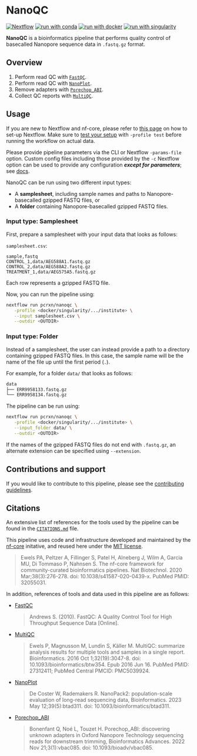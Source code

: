 # NanoQC

[![Nextflow](https://img.shields.io/badge/nextflow%20DSL2-%E2%89%A522.10.1-23aa62.svg)](https://www.nextflow.io/)
[![run with conda](http://img.shields.io/badge/run%20with-conda-3EB049?labelColor=000000&logo=anaconda)](https://docs.conda.io/en/latest/)
[![run with docker](https://img.shields.io/badge/run%20with-docker-0db7ed?labelColor=000000&logo=docker)](https://www.docker.com/)
[![run with singularity](https://img.shields.io/badge/run%20with-singularity-1d355c.svg?labelColor=000000)](https://sylabs.io/docs/)

**NanoQC** is a bioinformatics pipeline that performs quality control of basecalled Nanopore sequence data in `.fastq.gz` format.

## Overview

1. Perform read QC with [`FastQC`](https://www.bioinformatics.babraham.ac.uk/projects/fastqc/).
2. Perform read QC with [`NanoPlot`](https://github.com/wdecoster/NanoPlot).
3. Remove adapters with [`Porechop_ABI`](https://github.com/bonsai-team/Porechop_ABI).
4. Collect QC reports with [`MultiQC`](http://multiqc.info/).

## Usage

If you are new to Nextflow and nf-core, please refer to [this page](https://nf-co.re/docs/usage/installation) on how
to set-up Nextflow. Make sure to [test your setup](https://nf-co.re/docs/usage/introduction#how-to-run-a-pipeline)
with `-profile test` before running the workflow on actual data.

Please provide pipeline parameters via the CLI or Nextflow `-params-file` option.
Custom config files including those provided by the `-c` Nextflow option can be used to provide any configuration _**except for parameters**_;
see [docs](https://nf-co.re/usage/configuration#custom-configuration-files).

NanoQC can be run using two different input types:

- A **samplesheet**, including sample names and paths to Nanopore-basecalled gzipped FASTQ files, or
- A **folder** containing Nanopore-basecalled gzipped FASTQ files.

### Input type: Samplesheet

First, prepare a samplesheet with your input data that looks as follows:

`samplesheet.csv`:

```csv
sample,fastq
CONTROL_1,data/AEG588A1.fastq.gz
CONTROL_2,data/AEG588A2.fastq.gz
TREATMENT_1,data/AEG575A5.fastq.gz
```

Each row represents a gzipped FASTQ file.

Now, you can run the pipeline using:

```bash
nextflow run pcrxn/nanoqc \
   -profile <docker/singularity/.../institute> \
   --input samplesheet.csv \
   --outdir <OUTDIR>
```

### Input type: Folder

Instead of a samplesheet, the user can instead provide a path to a directory containing gzipped FASTQ files.
In this case, the sample name will be the name of the file up until the first period (`.`).

For example, for a folder `data/` that looks as follows:

```bash
data
├── ERR9958133.fastq.gz
└── ERR9958134.fastq.gz
```

The pipeline can be run using:

```bash
nextflow run pcrxn/nanoqc \
   -profile <docker/singularity/.../institute> \
   --input_folder data/ \
   --outdir <OUTDIR>
```

If the names of the gzipped FASTQ files do not end with `.fastq.gz`, an alternate extension can be specified using `--extension`.

## Contributions and support

If you would like to contribute to this pipeline, please see the [contributing guidelines](.github/CONTRIBUTING.md).

## Citations

An extensive list of references for the tools used by the pipeline can be found in the [`CITATIONS.md`](CITATIONS.md) file.

This pipeline uses code and infrastructure developed and maintained by the [nf-core](https://nf-co.re) initative, and reused here under the [MIT license](https://github.com/nf-core/tools/blob/master/LICENSE).

> Ewels PA, Peltzer A, Fillinger S, Patel H, Alneberg J, Wilm A, Garcia MU, Di Tommaso P, Nahnsen S. The nf-core framework for community-curated bioinformatics pipelines. Nat Biotechnol. 2020 Mar;38(3):276-278. doi: 10.1038/s41587-020-0439-x. PubMed PMID: 32055031.

In addition, references of tools and data used in this pipeline are as follows:

- [FastQC](https://www.bioinformatics.babraham.ac.uk/projects/fastqc/)

  > Andrews S. (2010). FastQC: A Quality Control Tool for High Throughput Sequence Data [Online].

- [MultiQC](https://pubmed.ncbi.nlm.nih.gov/27312411/)

  > Ewels P, Magnusson M, Lundin S, Käller M. MultiQC: summarize analysis results for multiple tools and samples in a single report. Bioinformatics. 2016 Oct 1;32(19):3047-8. doi: 10.1093/bioinformatics/btw354. Epub 2016 Jun 16. PubMed PMID: 27312411; PubMed Central PMCID: PMC5039924.

- [NanoPlot](https://academic.oup.com/bioinformatics/article/39/5/btad311/7160911/)

  > De Coster W, Rademakers R. NanoPack2: population-scale evaluation of long-read sequencing data, Bioinformatics. 2023 May 12;39(5):btad311. doi: 10.1093/bioinformatics/btad311.

- [Porechop_ABI](https://academic.oup.com/bioinformaticsadvances/article/3/1/vbac085/6835406)

  > Bonenfant Q, Noé L, Touzet H. Porechop_ABI: discovering unknown adapters in Oxford Nanopore Technology sequencing reads for downstream trimming, Bioinformatics Advances. 2022 Nov 21;3(1):vbac085. doi: 10.1093/bioadv/vbac085.
